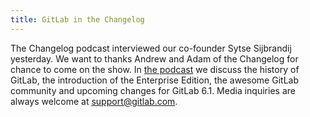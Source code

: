 ```yaml
---
title: GitLab in the Changelog
---
```

The Changelog podcast interviewed our co-founder Sytse Sijbrandij yesterday. We want to thanks Andrew and Adam of the Changelog for chance to come on the show. In [the podcast](http://thechangelog.com/103/) we discuss the history of GitLab, the introduction of the Enterprise Edition, the awesome GitLab community and upcoming changes for GitLab 6.1. Media inquiries are always welcome at support@gitlab.com.